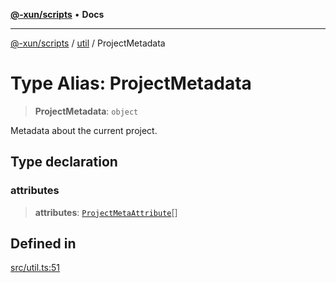[**@-xun/scripts**](../../README.md) • **Docs**

***

[@-xun/scripts](../../README.md) / [util](../README.md) / ProjectMetadata

# Type Alias: ProjectMetadata

> **ProjectMetadata**: `object`

Metadata about the current project.

## Type declaration

### attributes

> **attributes**: [`ProjectMetaAttribute`](ProjectMetaAttribute.md)[]

## Defined in

[src/util.ts:51](https://github.com/Xunnamius/xscripts/blob/a81742e25e05086f0ea05fd2898f977d0cd4c168/src/util.ts#L51)
